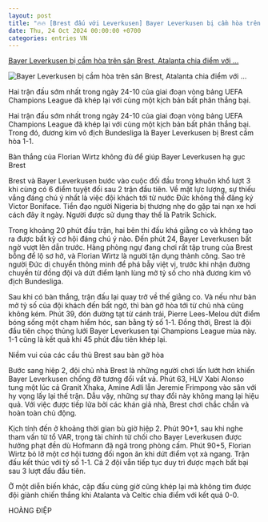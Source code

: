 ```yaml
---
layout: post
title: "🔥🔥 [Brest đấu với Leverkusen] Bayer Leverkusen bị cầm hòa trên sân Brest, Atalanta chia điểm với ..."
date: Thu, 24 Oct 2024 00:00:00 +0700
categories: entries VN
---
```

[Bayer Leverkusen bị cầm hòa trên sân Brest, Atalanta chia điểm với ...](https://thethao.sggp.org.vn/bayer-leverkusen-bi-cam-hoa-tren-san-brest-atalanta-chia-diem-voi-celtic-post765012.html)

![Bayer Leverkusen bị cầm hòa trên sân Brest, Atalanta chia điểm với ...](https://image.sggp.org.vn/1200x630/Uploaded/2024/dqmbbcvo/2024_10_24/florian-wirtz-6271.jpg.webp)

Hai trận đấu sớm nhất trong ngày 24-10 của giai đoạn vòng bảng UEFA Champions League đã khép lại với cùng một kịch bản bất phân thắng bại.

Hai trận đấu sớm nhất trong ngày 24-10 của giai đoạn vòng bảng UEFA Champions League đã khép lại với cùng một kịch bản bất phân thắng bại. Trong đó, đương kim vô địch Bundesliga là Bayer Leverkusen bị Brest cầm hòa 1-1.

Bàn thắng của Florian Wirtz không đủ để giúp Bayer Leverkusen hạ gục Brest

Brest và Bayer Leverkusen bước vào cuộc đối đầu trong khuôn khổ lượt 3 khi cùng có 6 điểm tuyệt đối sau 2 trận đầu tiên. Về mặt lực lượng, sự thiếu vắng đáng chú ý nhất là việc đội khách tới từ nước Đức không thể đăng ký Victor Boniface. Tiền đạo người Nigeria bị thương nhẹ do gặp tai nạn xe hơi cách đây ít ngày. Người được sử dụng thay thế là Patrik Schick.

Trong khoảng 20 phút đầu trận, hai bên thi đấu khá giằng co và không tạo ra được bất kỳ cơ hội đáng chú ý nào. Đến phút 24, Bayer Leverkusen bất ngờ vượt lên dẫn trước. Hàng phòng ngự đang chơi rất tập trung của Brest bỗng để lộ sơ hở, và Florian Wirtz là người tận dụng thành công. Sao trẻ người Đức di chuyển thông minh để phá bẫy việt vị, trước khi nhận đường chuyền từ đồng đội và dứt điểm lạnh lùng mở tỷ số cho nhà đương kim vô địch Bundesliga.

Sau khi có bàn thắng, trận đấu lại quay trở về thế giằng co. Và nếu như bàn mở tỷ số của đội khách đến bất ngờ, thì bàn gỡ hòa tới từ chủ nhà cũng không kém. Phút 39, đón đường tạt từ cánh trái, Pierre Lees-Melou dứt điểm bóng sống một chạm hiểm hóc, san bằng tỷ số 1-1. Đồng thời, Brest là đội đầu tiên chọc thủng lưới Bayer Leverkusen tại Champions League mùa này. 1-1 cũng là kết quả khi 45 phút đầu tiên khép lại.

Niềm vui của các cầu thủ Brest sau bàn gỡ hòa

Bước sang hiệp 2, đội chủ nhà Brest là những người chơi lấn lướt hơn khiến Bayer Leverkusen chống đỡ tương đối vất vả. Phút 63, HLV Xabi Alonso tung một lúc cả Granit Xhaka, Amine Adli lẫn Jeremie Frimpong vào sân với hy vọng lấy lại thế trận. Dẫu vậy, những sự thay đổi này không mang lại hiệu quả. Với việc được tiếp lửa bởi các khán giả nhà, Brest chơi chắc chắn và hoàn toàn chủ động.

Kịch tính đến ở khoảng thời gian bù giờ hiệp 2. Phút 90+1, sau khi nghe tham vấn từ tổ VAR, trọng tài chính từ chối cho Bayer Leverkusen được hưởng phạt đền dù Hofmann đã ngã trong phòng cấm. Phút 90+5, Florian Wirtz bỏ lỡ một cơ hội tương đối ngon ăn khi dứt điểm vọt xà ngang. Trận đấu kết thúc với tỷ số 1-1. Cả 2 đội vẫn tiếp tục duy trì được mạch bất bại sau 3 lượt đấu đầu tiên.

Ở một diễn biến khác, cặp đấu cùng giờ cũng khép lại mà không tìm được đội giành chiến thắng khi Atalanta và Celtic chia điểm với kết quả 0-0.

HOÀNG ĐIỆP

